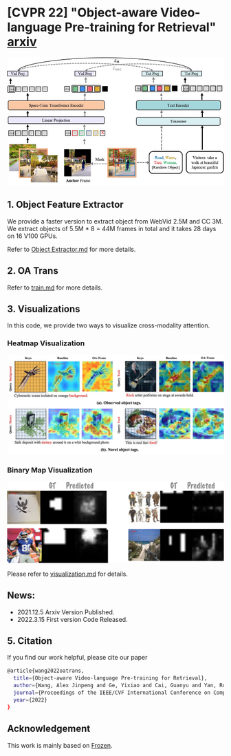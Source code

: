 # [CVPR 22] "Object-aware Video-language Pre-training for Retrieval" [arxiv](https://arxiv.org/abs/2112.00656)


![](figures/oa_main_ppl.jpg)


## 1. Object Feature Extractor

We provide a faster version to extract object from WebVid 2.5M and CC 3M.
We extract objects of 5.5M * 8 = 44M frames in total and it takes 28 days on 16 V100 GPUs.

Refer to [Object Extractor.md](object_extraction.md) for more details.


## 2. OA Trans

Refer to [train.md](train.md) for more details.

## 3. Visualizations

In this code, we provide two ways to visualize cross-modality attention.

### Heatmap Visualization
![](figures/oa_visualize_1.jpg)


### Binary Map Visualization
![](figures/oa_visualize_2.jpg)

Please refer to [visualization.md](visualization.md) for details.


## News:
- 2021.12.5 Arxiv Version Published.
- 2022.3.15 First version Code Released.

## 5. Citation

If you find our work helpful, please cite our paper
```bash
@article{wang2022oatrans,
  title={Object-aware Video-language Pre-training for Retrieval},
  author={Wang, Alex Jinpeng and Ge, Yixiao and Cai, Guanyu and Yan, Rui and Lin, Xudong and Shan, Ying and Qie, Xiaohu and Shou, Mike Zheng},
  journal={Proceedings of the IEEE/CVF International Conference on Computer Vision},
  year={2022}
}
```

## Acknowledgement

This work is mainly based on [Frozen](https://github.com/m-bain/frozen-in-time).